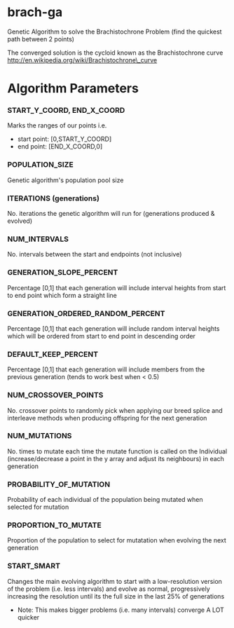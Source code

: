 brach-ga
========

Genetic Algorithm to solve the Brachistochrone Problem (find the quickest path between 2 points) 

The converged solution is the cycloid known as the Brachistochrone curve
http://en.wikipedia.org/wiki/Brachistochrone\_curve


# Algorithm Parameters #

  
### START\_Y\_COORD, END\_X\_COORD ###
Marks the ranges of our points i.e.  
  <ul>
    <li>start point:  [0,START_Y_COORD] </li>
    <li>end point:    [END_X_COORD,0]</li>
  </ul>
 
### POPULATION\_SIZE ###
<p>Genetic algorithm's population pool size</p>
  
### ITERATIONS (generations) ###
<p>No. iterations the genetic algorithm will run for (generations produced & evolved)</p> 

### NUM\_INTERVALS ###
<p>No. intervals between the start and endpoints (not inclusive)</p>
 
  
### GENERATION\_SLOPE\_PERCENT ###
<p>Percentage [0,1] that each generation will include 
  interval heights from start to end point which form a
  straight line</p>

  
### GENERATION\_ORDERED\_RANDOM\_PERCENT ###
  <p>Percentage [0,1] that each generation will include 
  random interval heights which will be ordered from 
  start to end point in descending order</p>


### DEFAULT\_KEEP\_PERCENT ###
<p>Percentage [0,1] that each generation will include
  members from the previous generation (tends to work best when &lt; 0.5)</p>

 
### NUM\_CROSSOVER\_POINTS ###
<p>No. crossover points to randomly pick when applying 
  our breed splice and interleave methods when producing 
  offspring for the next generation</p>


### NUM\_MUTATIONS ###
<p>No. times to mutate each time the mutate function is called on the Individual
  (increase/decrease a point in the y array and adjust its neighbours) in each generation</p>

  
### PROBABILITY\_OF\_MUTATION ###
<p>Probability of each individual of the population being mutated when selected for mutation</p>

  
### PROPORTION\_TO\_MUTATE ###
<p>Proportion of the population to select for mutatation when evolving the next generation</p>

  
### START\_SMART ###
<p>Changes the main evolving algorithm to start with a low-resolution version
  of the problem (i.e. less intervals) and evolve as normal, progressively increasing
  the resolution until its the full size in the last 25% of generations</p>
  
  + Note: This makes bigger problems (i.e. many intervals) converge A LOT quicker
  



